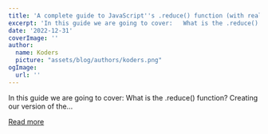 ```yaml
---
title: 'A complete guide to JavaScript''s .reduce() function (with real-world examples)'
excerpt: 'In this guide we are going to cover:   What is the .reduce() function? Creating our version of the...'
date: '2022-12-31'
coverImage: ''
author:
  name: Koders
  picture: "assets/blog/authors/koders.png"
ogImage:
  url: ''
---
```


In this guide we are going to cover:   What is the .reduce() function? Creating our version of the...

[Read more](https://dev.to/gustavupp/a-complete-guide-to-javascripts-reduce-function-with-real-world-examples-5h6k)
